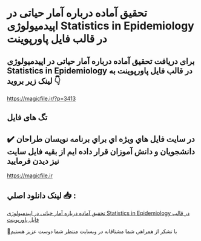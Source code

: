 # تحقیق آماده درباره آمار حیاتی در اپیدمیولوژی Statistics in Epidemiology در قالب فایل پاورپوینت

## برای دریافت تحقیق آماده درباره آمار حیاتی در اپیدمیولوژی Statistics in Epidemiology در قالب فایل پاورپوینت به لینک زیر بروید 👇

https://magicfile.ir/?p=3413

## تگ های فایل



## ✔️ در سايت فايل هاي ويژه اي براي برنامه نويسان طراحان دانشجويان و دانش آموزان قرار داده ايم از بقيه فايل سايت نيز ديدن فرماييد

https://magicfile.ir


## لينک دانلود اصلي 📥 :

[تحقیق آماده درباره آمار حیاتی در اپیدمیولوژی Statistics in Epidemiology در قالب فایل پاورپوینت](https://magicfile.ir/product/%d8%aa%d8%ad%d9%82%db%8c%d9%82-%d8%a2%d9%85%d8%a7%d8%b1-%d8%ad%db%8c%d8%a7%d8%aa%db%8c-%d8%af%d8%b1-%d8%a7%d9%be%db%8c%d8%af%d9%85%db%8c%d9%88%d9%84%d9%88%da%98%db%8c-%d9%be%d8%a7%d9%88%d8%b1%d9%be%d9%88%db%8c%d9%86%d8%aa/) 


🙏با تشکر از همراهي شما مشتاقانه در وبسایت منتظر شما دوست عزیز هستیم

